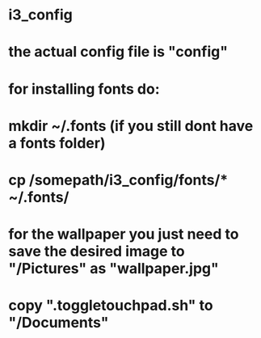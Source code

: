 # i3_config

# the actual config file is "config"

# for installing fonts do:
# mkdir ~/.fonts          (if you still dont have a fonts folder)
# cp /somepath/i3_config/fonts/* ~/.fonts/

# for the wallpaper you just need to save the desired image to "/Pictures" as "wallpaper.jpg" 

# copy ".toggletouchpad.sh" to "/Documents"
